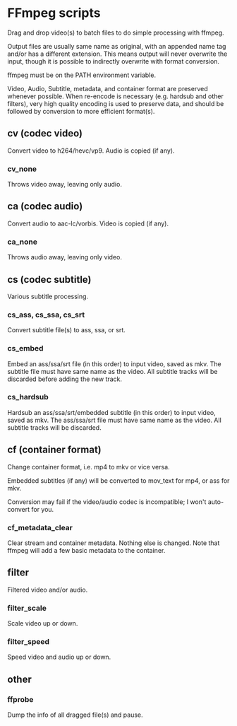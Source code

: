 # FFmpeg scripts #

Drag and drop video(s) to batch files to do simple processing with ffmpeg.

Output files are usually same name as original, with an appended name tag and/or has a different extension.
This means output will never overwrite the input, though it is possible to indirectly overwrite with format conversion.

ffmpeg must be on the PATH environment variable.

Video, Audio, Subtitle, metadata, and container format are preserved whenever possible.
When re-encode is necessary (e.g. hardsub and other filters), very high quality encoding is used to preserve data, and should be followed by conversion to more efficient format(s).

## cv (codec video) ##

Convert video to h264/hevc/vp9.  Audio is copied (if any).

### cv_none ###

Throws video away, leaving only audio.


## ca (codec audio) ##

Convert audio to aac-lc/vorbis.  Video is copied (if any).

### ca_none ###

Throws audio away, leaving only video.


## cs (codec subtitle) ##

Various subtitle processing.

### cs_ass, cs_ssa, cs_srt ###

Convert subtitle file(s) to ass, ssa, or srt.

### cs_embed ###

Embed an ass/ssa/srt file (in this order) to input video, saved as mkv.
The subtitle file must have same name as the video.
All subtitle tracks will be discarded before adding the new track.

### cs_hardsub ###

Hardsub an ass/ssa/srt/embedded subtitle (in this order) to input video, saved as mkv.
The ass/ssa/srt file must have same name as the video.
All subtitle tracks will be discarded.


## cf (container format) ##

Change container format, i.e. mp4 to mkv or vice versa.

Embedded subtitles (if any) will be converted to mov_text for mp4, or ass for mkv.

Conversion may fail if the video/audio codec is incompatible; I won't auto-convert for you.

### cf_metadata_clear ###

Clear stream and container metadata.  Nothing else is changed.
Note that ffmpeg will add a few basic metadata to the container.


## filter ##

Filtered video and/or audio.

### filter_scale ###

Scale video up or down.

### filter_speed ###

Speed video and audio up or down.



## other ##

### ffprobe ###

Dump the info of all dragged file(s) and pause.